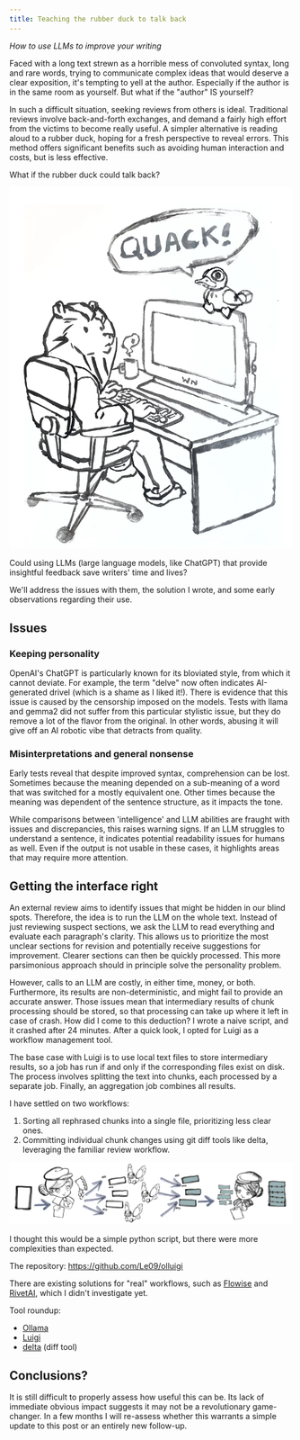 ```yaml
---
title: Teaching the rubber duck to talk back
---
```


_How to use LLMs to improve your writing_

Faced with a long text strewn as a horrible mess of convoluted syntax, long and rare words, trying to communicate complex ideas that would deserve a clear exposition, it's tempting to yell at the author.
Especially if the author is in the same room as yourself. 
But what if the "author" IS yourself?

In such a difficult situation, seeking reviews from others is ideal.
Traditional reviews involve back-and-forth exchanges, and demand a fairly high effort from the victims to become really useful. 
A simpler alternative is reading aloud to a rubber duck, hoping for a fresh perspective to reveal errors. 
This method offers significant benefits such as avoiding human interaction and costs, but is less effective.

What if the rubber duck could talk back?

<img src="/assets/img/llm/duck.webp" alt="AI-enhanced work (artist representation)" class="w50"/>

Could using LLMs (large language models, like ChatGPT) that provide insightful feedback save writers' time and lives?

We'll address the issues with them, the solution I wrote, and some early observations regarding their use.

## Issues

### Keeping personality

OpenAI's ChatGPT is particularly known for its bloviated style, from which it cannot deviate.
For example, the term "delve" now often indicates AI-generated drivel (which is a shame as I liked it!).
There is evidence that this issue is caused by the censorship imposed on the models.
Tests with llama and gemma2 did not suffer from this particular stylistic issue, but they do remove a lot of the flavor from the original.
In other words, abusing it will give off an AI robotic vibe that detracts from quality.

### Misinterpretations and general nonsense

Early tests reveal that despite improved syntax, comprehension can be lost.
Sometimes because the meaning depended on a sub-meaning of a word that was switched for a mostly equivalent one.
Other times because the meaning was dependent of the sentence structure, as it impacts the tone.

While comparisons between 'intelligence' and LLM abilities are fraught with issues and discrepancies, this raises warning signs. 
If an LLM struggles to understand a sentence, it indicates potential readability issues for humans as well. 
Even if the output is not usable in these cases, it highlights areas that may require more attention.

## Getting the interface right

An external review aims to identify issues that might be hidden in our blind spots.
Therefore, the idea is to run the LLM on the whole text.
Instead of just reviewing suspect sections, we ask the LLM to read everything and evaluate each paragraph's clarity. 
This allows us to prioritize the most unclear sections for revision and potentially receive suggestions for improvement. 
Clearer sections can then be quickly processed.
This more parsimonious approach should in principle solve the personality problem.

However, calls to an LLM are costly, in either time, money, or both.
Furthermore, its results are non-deterministic, and might fail to provide an accurate answer.
Those issues mean that intermediary results of chunk processing should be stored, so that processing can take up where it left in case of crash.
How did I come to this deduction? I wrote a naive script, and it crashed after 24 minutes.
After a quick look, I opted for Luigi as a workflow management tool.

The base case with Luigi is to use local text files to store intermediary results, so a job has run if and only if the corresponding files exist on disk.
The process involves splitting the text into chunks, each processed by a separate job. Finally, an aggregation job combines all results.

I have settled on two workflows:

1.  Sorting all rephrased chunks into a single file, prioritizing less
    clear ones.
2.  Committing individual chunk changes using git diff tools like delta,
    leveraging the familiar review workflow.

<img src="/assets/img/llm/pipeline.webp" alt="Nina Columbo, duck master, dispatches and collect the work." />

I thought this would be a simple python script, but there were more complexities than expected.

The repository: <https://github.com/Le09/olluigi>

There are existing solutions for "real" workflows, such as [Flowise](https://github.com/FlowiseAI/Flowise) and [RivetAI](https://www.rivetai.com/), which I didn't investigate yet.

Tool roundup:
-   [Ollama](https://github.com/ollama/ollama)
-   [Luigi](https://luigi.readthedocs.io/)
-   [delta](https://dandavison.github.io/delta/) (diff tool)

## Conclusions?

It is still difficult to properly assess how useful this can be.
Its lack of immediate obvious impact suggests it may not be a revolutionary game-changer.
In a few months I will re-assess whether this warrants a simple update to this post or an entirely new follow-up.
